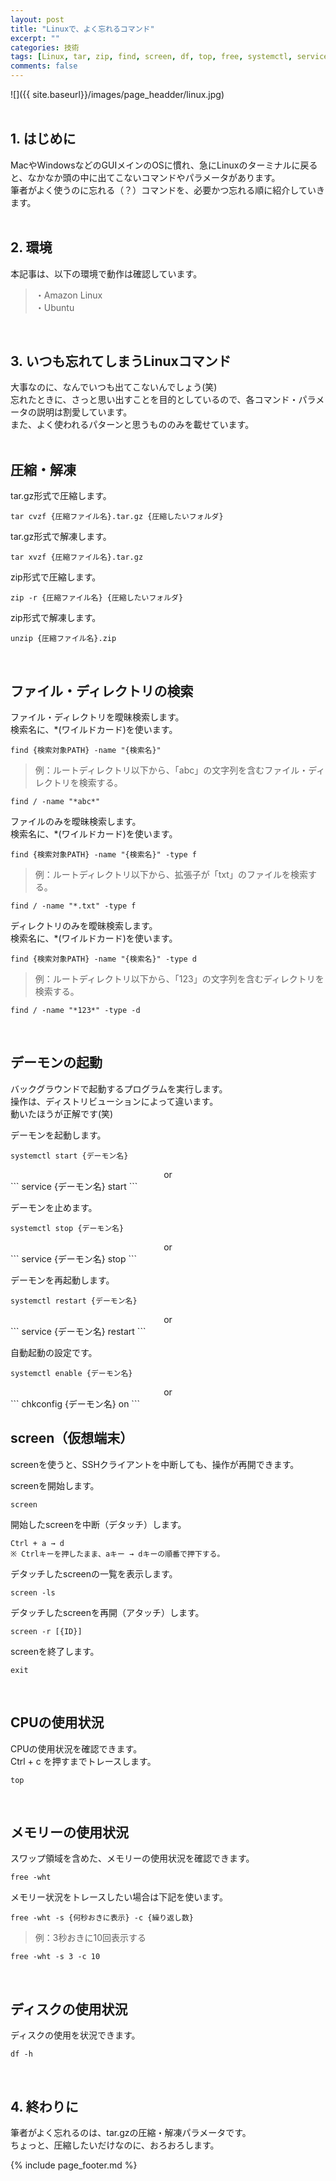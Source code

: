 ```yaml
---
layout: post
title: "Linuxで、よく忘れるコマンド"
excerpt: ""
categories: 技術
tags: [Linux, tar, zip, find, screen, df, top, free, systemctl, service]
comments: false
---
```

![]({{ site.baseurl}}/images/page_headder/linux.jpg)<br><br>
## 1. はじめに
MacやWindowsなどのGUIメインのOSに慣れ、急にLinuxのターミナルに戻ると、なかなか頭の中に出てこないコマンドやパラメータがあります。  
筆者がよく使うのに忘れる（？）コマンドを、必要かつ忘れる順に紹介していきます。  
<br>

## 2. 環境
本記事は、以下の環境で動作は確認しています。

>・Amazon Linux  
・Ubuntu  

<br>

## 3. いつも忘れてしまうLinuxコマンド
大事なのに、なんでいつも出てこないんでしょう(笑)  
忘れたときに、さっと思い出すことを目的としているので、各コマンド・パラメータの説明は割愛しています。  
また、よく使われるパターンと思うもののみを載せています。  
<br>

## 圧縮・解凍
tar.gz形式で圧縮します。

```
tar cvzf {圧縮ファイル名}.tar.gz {圧縮したいフォルダ}  
```

tar.gz形式で解凍します。

```
tar xvzf {圧縮ファイル名}.tar.gz
```

zip形式で圧縮します。

```
zip -r {圧縮ファイル名} {圧縮したいフォルダ}  
```

zip形式で解凍します。

```
unzip {圧縮ファイル名}.zip
```
<br>

## ファイル・ディレクトリの検索
ファイル・ディレクトリを曖昧検索します。  
検索名に、*(ワイルドカード)を使います。

```
find {検索対象PATH} -name "{検索名}"
```

>例：ルートディレクトリ以下から、「abc」の文字列を含むファイル・ディレクトリを検索する。

```
find / -name "*abc*"
```

ファイルのみを曖昧検索します。  
検索名に、*(ワイルドカード)を使います。

```
find {検索対象PATH} -name "{検索名}" -type f
```

>例：ルートディレクトリ以下から、拡張子が「txt」のファイルを検索する。

```
find / -name "*.txt" -type f
```

ディレクトリのみを曖昧検索します。  
検索名に、*(ワイルドカード)を使います。

```
find {検索対象PATH} -name "{検索名}" -type d
```

>例：ルートディレクトリ以下から、「123」の文字列を含むディレクトリを検索する。

```
find / -name "*123*" -type -d
```
<br>

## デーモンの起動
バックグラウンドで起動するプログラムを実行します。  
操作は、ディストリビューションによって違います。  
動いたほうが正解です(笑)

デーモンを起動します。

```
systemctl start {デーモン名}
```
<center>or</center>
```
service {デーモン名} start
```

デーモンを止めます。

```
systemctl stop {デーモン名}
```
<center>or</center>
```
service {デーモン名} stop
```

デーモンを再起動します。

```
systemctl restart {デーモン名}
```
<center>or</center>
```
service {デーモン名} restart
```

自動起動の設定です。

```
systemctl enable {デーモン名}
```
<center>or</center>
```
chkconfig {デーモン名} on
```
<br>

## screen（仮想端末）
screenを使うと、SSHクライアントを中断しても、操作が再開できます。

screenを開始します。

```
screen
```

開始したscreenを中断（デタッチ）します。

```
Ctrl + a → d
※ Ctrlキーを押したまま、aキー → dキーの順番で押下する。
```

デタッチしたscreenの一覧を表示します。

```
screen -ls
```

デタッチしたscreenを再開（アタッチ）します。

```
screen -r [{ID}]
```

screenを終了します。

```
exit
```
<br>

## CPUの使用状況
CPUの使用状況を確認できます。  
Ctrl + c を押すまでトレースします。

```
top
```
<br>

## メモリーの使用状況
スワップ領域を含めた、メモリーの使用状況を確認できます。

```
free -wht
```

メモリー状況をトレースしたい場合は下記を使います。

```
free -wht -s {何秒おきに表示} -c {繰り返し数}
```

>例：3秒おきに10回表示する

```
free -wht -s 3 -c 10
```
<br>

## ディスクの使用状況
ディスクの使用を状況できます。

```
df -h
```
<br>

## 4. 終わりに
筆者がよく忘れるのは、tar.gzの圧縮・解凍パラメータです。  
ちょっと、圧縮したいだけなのに、おろおろします。  

{% include page_footer.md %}
